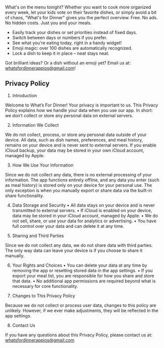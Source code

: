 What's on the menu tonight?
Whether you want to cook more organized every week, let your kids vote on their favorite dishes, or simply avoid a bit of chaos, "What's for Dinner" gives you the perfect overview. Free. No ads. No hidden costs. Just you and your meals.

- Easily track your dishes or set priorities instead of fixed days.
- Switch between days or numbers if you prefer.
- See what you're eating today, right in a handy widget!
- Emoji magic: over 100 dishes are automatically recognized.
- Lock a dish to keep it in place – neat stays neat.

Got brilliant ideas? Or a dish without an emoji yet? Email us at: whatsfordinnerappios@gmail.com!

## Privacy Policy

1. Introduction

Welcome to What’s For Dinner! Your privacy is important to us. This Privacy Policy explains how we handle your data when you use our app. In short: we don’t collect or store any personal data on external servers.

2. Information We Collect

We do not collect, process, or store any personal data outside of your device. All data, such as dish names, preferences, and meal history, remains on your device and is never sent to external servers. If you enable iCloud backup, your data may be stored in your own iCloud account, managed by Apple.

3. How We Use Your Information

Since we do not collect any data, there is no external processing of your information. The app functions entirely offline, and any data you enter (such as meal history) is stored only on your device for your personal use. The only exception is when you manually export or share data via the built-in share functionality.

4. Data Storage and Security
	•	All data stays on your device and is never transmitted to external servers.
	•	If iCloud is enabled on your device, data may be stored in your iCloud account, managed by Apple.
	•	We do not sell, share, or use your data for analytics or advertising.
	•	You have full control over your data and can delete it at any time.

5. Sharing and Third Parties

Since we do not collect any data, we do not share data with third parties. The only way data can leave your device is if you choose to share it manually.

6. Your Rights and Choices
	•	You can delete your data at any time by removing the app or resetting stored data in the app settings.
	•	If you export your meal list, you are responsible for how you share and store that data.
	•	No additional app permissions are required beyond what is necessary for core functionality.

7. Changes to This Privacy Policy

Because we do not collect or process user data, changes to this policy are unlikely. However, if we ever make adjustments, they will be reflected in the app settings.

8. Contact Us

If you have any questions about this Privacy Policy, please contact us at: whatsfordinnerappios@gmail.com
